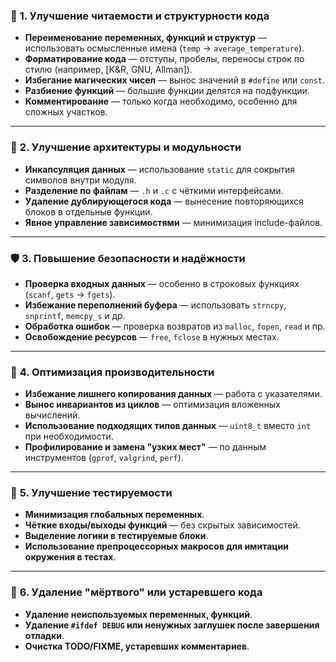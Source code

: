 ### 🔧 **1. Улучшение читаемости и структурности кода**

* **Переименование переменных, функций и структур** — использовать осмысленные имена (`temp` → `average_temperature`).
* **Форматирование кода** — отступы, пробелы, переносы строк по стилю (например, \[K\&R, GNU, Allman]).
* **Избегание магических чисел** — вынос значений в `#define` или `const`.
* **Разбиение функций** — большие функции делятся на подфункции.
* **Комментирование** — только когда необходимо, особенно для сложных участков.

---

### 🧱 **2. Улучшение архитектуры и модульности**

* **Инкапсуляция данных** — использование `static` для сокрытия символов внутри модуля.
* **Разделение по файлам** — `.h` и `.c` с чёткими интерфейсами.
* **Удаление дублирующегося кода** — вынесение повторяющихся блоков в отдельные функции.
* **Явное управление зависимостями** — минимизация include-файлов.

---

### 🛡️ **3. Повышение безопасности и надёжности**

* **Проверка входных данных** — особенно в строковых функциях (`scanf`, `gets` → `fgets`).
* **Избежание переполнений буфера** — использовать `strncpy`, `snprintf`, `memcpy_s` и др.
* **Обработка ошибок** — проверка возвратов из `malloc`, `fopen`, `read` и пр.
* **Освобождение ресурсов** — `free`, `fclose` в нужных местах.

---

### 🚀 **4. Оптимизация производительности**

* **Избежание лишнего копирования данных** — работа с указателями.
* **Вынос инвариантов из циклов** — оптимизация вложенных вычислений.
* **Использование подходящих типов данных** — `uint8_t` вместо `int` при необходимости.
* **Профилирование и замена "узких мест"** — по данным инструментов (`gprof`, `valgrind`, `perf`).

---

### 🧪 **5. Улучшение тестируемости**

* **Минимизация глобальных переменных**.
* **Чёткие входы/выходы функций** — без скрытых зависимостей.
* **Выделение логики в тестируемые блоки**.
* **Использование препроцессорных макросов для имитации окружения в тестах**.

---

### 🧼 **6. Удаление "мёртвого" или устаревшего кода**

* **Удаление неиспользуемых переменных, функций**.
* **Удаление `#ifdef DEBUG` или ненужных заглушек после завершения отладки**.
* **Очистка TODO/FIXME, устаревших комментариев**.
